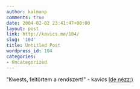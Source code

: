 ```yaml
---
author: kalmanp
comments: true
date: 2004-02-02 23:41:47+00:00
layout: post
link: http://kavics.me/104/
slug: '104'
title: Untitled Post
wordpress_id: 104
categories:
- Uncategorized
---
```


"Kwests, feltörtem a rendszert!" - kavics [Ide nézz:)](http://kbp.tatu.hu/tobbi/)

